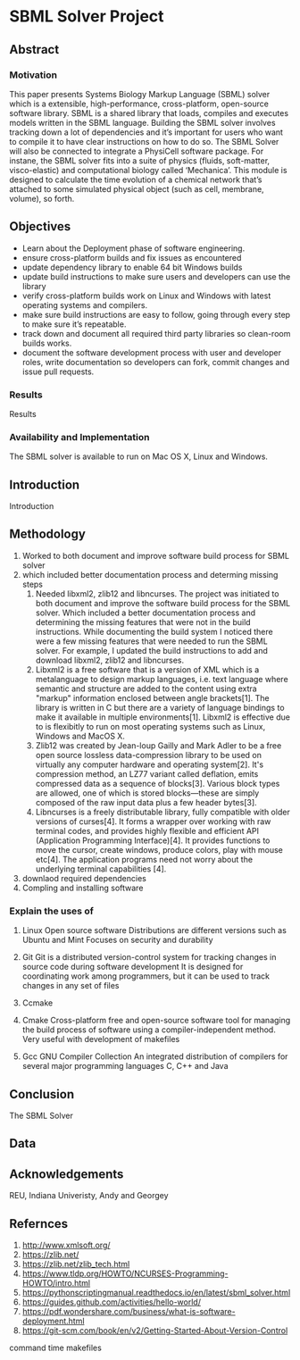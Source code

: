 # SBML Solver Project

## Abstract


### Motivation 
   This paper presents Systems Biology Markup Language (SBML) solver which is a extensible, high-performance, cross-platform, open-source software library. SBML is a shared library that loads, compiles and executes models written in the SBML language. Building the SBML solver involves tracking down a lot of dependencies and it’s important for users who want to compile it to have clear instructions on how to do so. The SBML Solver will also be connected to integrate a PhysiCell software package. For instane, the SBML solver fits into a suite of physics (fluids, soft-matter, visco-elastic) and computational biology called ‘Mechanica’. This module is designed to calculate the time evolution of a chemical network that’s attached to some simulated physical object (such as cell, membrane, volume), so forth.
   

   
## Objectives 

* Learn about the Deployment phase of software engineering.
* ensure cross-platform builds and fix issues as encountered
* update dependency library to enable 64 bit Windows builds
* update build instructions to make sure users and developers can use the library
* verify cross-platform builds work on Linux and Windows with latest operating systems and compilers.
* make sure build instructions are easy to follow, going through every step to make sure it’s repeatable.
* track down and document all required third party libraries so clean-room builds works.
* document the software development process with user and developer roles, write documentation so developers can fork, commit changes and issue pull requests. 


### Results 

Results

### Availability and Implementation 

The SBML solver is available to run on Mac OS X, Linux and Windows. 

## Introduction

Introduction 

## Methodology 

1. Worked to both document and improve software build process for SBML solver
2. which included better documentation process and determing missing steps
   1. Needed libxml2, zlib12 and libncurses.
  The project was initiated to both document and improve the software build process for the SBML solver. Which included a better documentation process and determining the missing features that were not in the build instructions. While documenting the build system I noticed there were a few missing features that were needed to run the SBML solver. For example,  I updated the build instructions to add and download libxml2, zlib12 and libncurses.
   2. Libxml2 is a free software that is a version of XML which is a metalanguage to design markup languages, i.e. text language where semantic and structure are added to the content using extra "markup" information enclosed between angle brackets[1]. The library is written in C but there are a variety of language bindings to make it available in multiple environments[1]. Libxml2 is effective due to is flexibitly to run on most operating systems such as Linux, Windows and MacOS X. 
   3. Zlib12 was created by Jean-loup Gailly and Mark Adler to be a free open source lossless data-compression library to be used on virtually any computer hardware and operating system[2]. It's compression method, an LZ77 variant called deflation, emits compressed data as a sequence of blocks[3]. Various block types are allowed, one of which is stored blocks—these are simply composed of the raw input data plus a few header bytes[3].
   3. Libncurses is a freely distributable library, fully compatible with older versions of curses[4]. It forms a wrapper over working with raw terminal codes, and provides highly flexible and efficient API (Application Programming Interface)[4]. It provides functions to move the cursor, create windows, produce colors, play with mouse etc[4]. The application programs need not worry about the underlying terminal capabilities [4].
3. downlaod required dependencies 
4. Compling and installing software

   
### Explain the uses of

1. Linux
      Open source software
      Distributions are different versions such as Ubuntu and Mint 
      Focuses on security and durability
   
2. Git
      Git is a distributed version-control system for tracking changes in source code during software development
      It is designed for coordinating work among programmers, but it can be used to track changes in any set of files
  
3. Ccmake
      
4. Cmake
      Cross-platform free and open-source software tool for managing the build process of software using a compiler-independent method. 
      Very useful with development of makefiles

 5. Gcc
      GNU Compiler Collection 
      An integrated distribution of compilers for several major programming languages
      C, C++ and Java
    
## Conclusion

The SBML Solver 

## Data

## Acknowledgements 
   REU, Indiana Univeristy, Andy and Georgey 

## Refernces 
 1. http://www.xmlsoft.org/
 2. https://zlib.net/
 3. https://zlib.net/zlib_tech.html
 4. https://www.tldp.org/HOWTO/NCURSES-Programming-HOWTO/intro.html
 5. https://pythonscriptingmanual.readthedocs.io/en/latest/sbml_solver.html
 6. https://guides.github.com/activities/hello-world/
 7. https://pdf.wondershare.com/business/what-is-software-deployment.html
 8. https://git-scm.com/book/en/v2/Getting-Started-About-Version-Control

command time
makefiles
